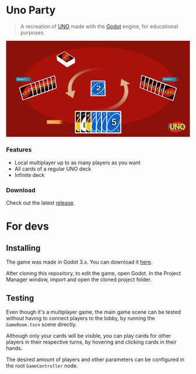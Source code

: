 # Uno Party

> A recreation of [UNO](https://store.steampowered.com/app/470220/UNO/) made with the
> [Godot](https://godotengine.org/) engine, for educational purposes.

![Screenshot of the game](docs/screenshot.png)

### Features

- Local multiplayer up to as many players as you want
- All cards of a regular UNO deck
- Infinite deck

### Download

Check out the latest [release](https://github.com/MikeFP/uno-party/releases).

# For devs

## Installing

The game was made in Godot 3.x. You can download it
[here](https://godotengine.org/download/3.x/windows/).

After cloning this repository, to edit the game, open Godot. In the Project Manager window,
import and open the cloned project folder.

## Testing

Even though it's a multiplayer game, the main game scene can be tested without having to connect
players to the lobby, by running the `GameRoom.tscn` scene directly.

Although only your cards will be visible, you can play cards for other players in their
respective turns, by hovering and clicking cards in their hands.

The desired amount of players and other parameters can be configured in the root
`GameController` node.
